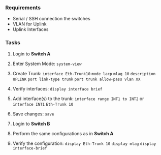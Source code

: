 ### **Requirements**
- Serial / SSH connection the switches
- VLAN for Uplink
- Uplink Interfaces

### **Tasks**
1. Login to **Switch A**

2. Enter System Mode:
	`system-view`

3. Create Trunk:
	`interface Eth-Trunk10`
	`mode lacp`
	`mlag 10`
	`description UPLINK`
	`port link-type trunk`
	`port trunk allow-pass vlan XX`

4. Verify interfaces:
	`display interface brief`

5. Add interface(s) to the trunk:
	`interface range INT1 to INT2` or `interface INT1`
	`Eth-Trunk 10`

6. Save changes:
	`save`

7. Login to **Switch B**

8. Perform the same configurations as in **Switch A**

9. Verify the configuration:
	`display Eth-Trunk 10`
	`display mlag`
	`display interface-brief`